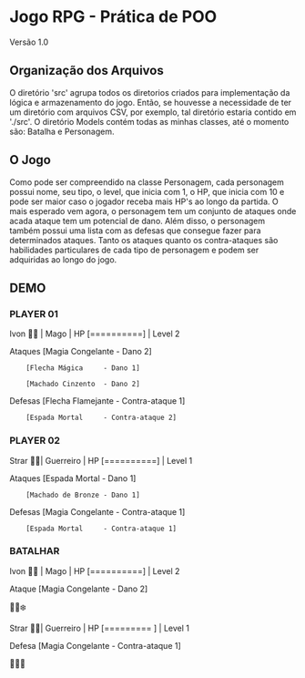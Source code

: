 # Jogo RPG - Prática de POO
Versão 1.0

## Organização dos Arquivos
O diretório 'src' agrupa todos os diretorios criados para implementação da lógica e armazenamento do jogo. 
Então, se houvesse a necessidade de ter um diretório com arquivos CSV, por exemplo, tal diretório estaria contido em './src'.
O diretório Models contém todas as minhas classes, até o momento são: Batalha e Personagem.

## O Jogo
Como pode ser compreendido na classe Personagem, cada personagem possui nome, seu tipo, o level, que inicia com 1, o HP, que inicia com 10 e pode ser maior caso o jogador receba mais HP's ao longo da partida. O mais esperado vem agora, o personagem tem um conjunto de ataques onde acada ataque tem um potencial de dano. Além disso, o personagem também possui uma lista com as defesas que consegue fazer para determinados ataques. 
Tanto os ataques quanto os contra-ataques são habilidades particulares de cada tipo de personagem e podem ser adquiridas ao longo do jogo.

## DEMO 
### PLAYER 01
Ivon :mage_man: | Mago | HP [==========] | Level 2

Ataques [Magia Congelante  - Dano 2]

        [Flecha Mágica     - Dano 1]

        [Machado Cinzento  - Dano 2]

Defesas [Flecha Flamejante - Contra-ataque 1]

        [Espada Mortal     - Contra-ataque 2]
### PLAYER 02
Strar :guardsman:| Guerreiro | HP [==========] | Level 1

Ataques [Espada Mortal     - Dano 1]

        [Machado de Bronze - Dano 1]
        
Defesas [Magia Congelante  - Contra-ataque 1]

        [Espada Mortal     - Contra-ataque 1]
### BATALHAR
Ivon :mage_man: | Mago | HP [==========] | Level 2

Ataque [Magia Congelante  - Dano 2]

:space_invader::dash::snowflake:

Strar :guardsman:| Guerreiro | HP [========= ] | Level 1

Defesa [Magia Congelante  - Contra-ataque 1]

:guardsman::anger:
